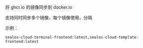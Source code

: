将 ghcr.io 的镜像同步到 docker.io

支持同时同步多个镜像，每个镜像使用，分隔

示例：
```
sealos-cloud-terminal-frontend:latest,sealos-cloud-template-frontend:latest
```